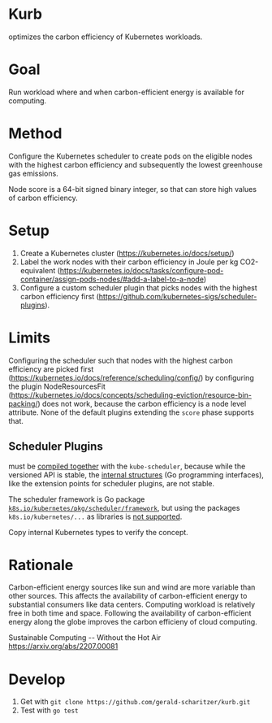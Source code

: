 # Kurb

optimizes the carbon efficiency of Kubernetes workloads.

# Goal

Run workload where and when carbon-efficient energy is available for computing.

# Method

Configure the Kubernetes scheduler to create pods on the eligible nodes with the highest carbon efficiency and subsequently the lowest greenhouse gas emissions.

Node score is a 64-bit signed binary integer, so that can store high values of carbon efficiency.

# Setup

1. Create a Kubernetes cluster (https://kubernetes.io/docs/setup/)
2. Label the work nodes with their carbon efficiency in Joule per kg CO2-equivalent (https://kubernetes.io/docs/tasks/configure-pod-container/assign-pods-nodes/#add-a-label-to-a-node)
3. Configure a custom scheduler plugin that picks nodes with the highest carbon efficiency first (https://github.com/kubernetes-sigs/scheduler-plugins).

# Limits

Configuring the scheduler such that nodes with the highest carbon efficiency are picked first (https://kubernetes.io/docs/reference/scheduling/config/) by configuring the plugin NodeResourcesFit (https://kubernetes.io/docs/concepts/scheduling-eviction/resource-bin-packing/) does not work, because the carbon efficiency is a node level attribute.
None of the default plugins extending the `score` phase supports that.

## Scheduler Plugins

must be [compiled together](https://github.com/kubernetes/kubernetes#to-start-using-k8s) with the `kube-scheduler`,
because while the versioned API is stable,
the [internal structures](https://github.com/kubernetes/community/blob/master/contributors/devel/sig-architecture/api_changes.md#so-you-want-to-change-the-api) (Go programming interfaces),
like the extension points for scheduler plugins,
are not stable.

The scheduler framework is Go package [`k8s.io/kubernetes/pkg/scheduler/framework`](https://pkg.go.dev/k8s.io/kubernetes/pkg/scheduler/framework), but using the packages `k8s.io/kubernetes/...` as libraries is [not supported](https://github.com/kubernetes/kubernetes/tree/master#to-start-using-k8s).

Copy internal Kubernetes types to verify the concept.

# Rationale

Carbon-efficient energy sources like sun and wind are more variable than other sources.
This affects the availability of carbon-efficient energy to substantial consumers like data centers.
Computing workload is relatively free in both time and space.
Following the availability of carbon-efficient energy along the globe improves the carbon efficieny of cloud computing.

Sustainable Computing -- Without the Hot Air
https://arxiv.org/abs/2207.00081

# Develop

1. Get with `git clone https://github.com/gerald-scharitzer/kurb.git`
2. Test with `go test`
